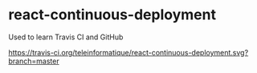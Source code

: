 # react-continuous-deployment
Used to learn Travis CI and GitHub

https://travis-ci.org/teleinformatique/react-continuous-deployment.svg?branch=master


